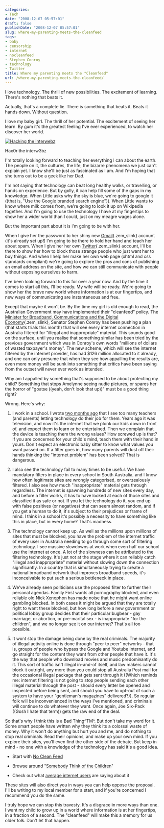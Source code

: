 ```yaml
---
categories:
- Tech
date: "2008-12-07 05:57:01"
draft: false
publishDate: "2008-12-07 05:57:01"
slug: where-my-parenting-meets-the-cleanfeed
tags:
- baby
- censorship
- internet
- nocleanfeed
- Stephen Conroy
- technology
- Twitter
title: Where my parenting meets the "Cleanfeed"
url: /where-my-parenting-meets-the-cleanfeed/
---
```

I love technology. The thrill of new possibilities. The excitement of
learning. There's nothing that beats it.

Actually, that's a complete lie. There is something that beats it. Beats
it hands down. Without question.

I love my baby girl. The thrill of her potential. The excitement of
seeing her learn. By gum it's the greatest feeling I've ever
experienced, to watch her discover her world.

[![Hacking the
interwebz](https://turbo.geekorium.com.au/wp-content/uploads/3060409361_812971765c.jpg)](http://www.flickr.com/photos/joshnunn/3060409361/ "Hacking the interwebz")

Hax0r the interw3bz

I'm totally looking forward to teaching her everything I can about the
earth. The people on it, the cultures, the life, the bizarre phenomena
we just can't explain yet. I know she'll be just as fascinated as I am.
And I'm hoping that she turns out to be a geek like her Dad.

I'm not saying that technology can beat long healthy walks, or
travelling, or hands on experience. But by golly, it can help fill some
of the gaps in my knowledge. When Little asks why the sky is blue, we're
going to google it ((that is, "Use the Google branded search engine")).
When Little wants to know where milk comes from, we're going to look it
up on Wikipedia together. And I'm going to use the technology I have at
my fingertips to show her a wider world than I could, just on my meagre
wages alone.

But the important part about it is I'm going to be with her.

When I give her the password to her shiny new
[Gmail](http://gmail.com "Gmail"){.zem_slink} account (it's already set
up!) I'm going to be there to hold her hand and teach her about spam.
When I give her her own
[Twitter](http://twitter.com "Twitter"){.zem_slink} account, I'll be
there to show her how to block those strange people who just want her to
buy things. And when I help her make her own web page (xhtml and css
standards compliant) we're going to explore the pros and cons of
publishing an email address on the site, and how we can still
communicate with people without exposing ourselves to harm.

I've been looking forward to this for over a year now. And by the time
it comes to start all this, I'll be ready. My wife will be ready. We're
going to show her the brave new world where information is at our
fingertips, and new ways of communicating are instantaneous and free.

Except that maybe it won't be. By the time my girl is old enough to
read, the Australian Government may have implemented their "cleanfeed"
policy. The [Minister for Broadband, Communications and the Digital
Economy](http://en.wikipedia.org/wiki/Minister_for_Broadband%2C_Communications_and_the_Digital_Economy_%28Australia%29 "Minister for Broadband, Communications and the Digital Economy (Australia)"){.zem_slink},
Senator Stephen Conroy has been pushing a plan (that starts trials this
month) that will see every internet connection in Australia filtered for
"illegal and inappropriate" material. This sounds good on the surface,
until you realise that something similar has been tried by the previous
government which was in Conroy's own words "millions of dollars of
wasted taxpayer's money". The new scheme, which will see the internet
filtered by the internet provider, has had \$126 million allocated to it
already, and one can only presume that when they see how appalling the
results are, even more money will be sunk into something that critics
have been saying from the outset will never ever work as intended.

Why am I appalled by something that's supposed to be about protecting my
child? Something that stops Amelynne seeing nudie pictures, or spares
her the horror of "goatse ((yeah, don't look that up))" must be a good
thing right?

Wrong. Here's why:

1.  I work in a school. I wrote [two months
    ago](http://nunnone.com/education/reliance/ "Reliance - a post on nunnone.com")
    that I see too many teachers (and parents) letting technology do
    their job for them. Years ago it was television, and now it's the
    internet that we plonk our kids down in front of, and expect them to
    learn or be entertained. Then we complain that the device is
    teaching them the wrong values? How screwed up is that? If you are
    concerned for your child's mind, teach them with their hand
    in yours. Don't expect an electronic baby sitter to know what values
    you want passed on. If a filter goes in, how many parents will dust
    off their hands thinking the "internet problem" has been solved?
    That is dangerous.

2.  I also see the technology fail to many times to be useful. We have
    mandatory filters in place in every school in South Australia, and I
    know how often legitimate sites are wrongly categorised, or
    overzealously filtered. I also see how much "inappropriate" material
    gets through regardless. The internet is spawning hundreds of new
    sites every day, and before a filter works, it has to have looked at
    each of those sites and classified it as safe or not. If you let the
    technology do it, you end up with false positives (or negatives)
    that can seem almost random, and if you get a human to do it, it's
    subject to their prejudices or frame of mind. I think in a school
    it's possibly a necessity to have something like this in place, but
    in every home? That's madness.

3.  The technology cannot keep up. As well as the millions upon millions
    of sites that must be blocked, you have the problem of the internet
    traffic of every user in Australia needing to go through some sort
    of filtering technology. I see massive slowdowns at work when even
    half our school use the internet at once. A lot of the slowness can
    be attributed to the filtering technology. It's just not at the
    stage where it can reliably catch "illegal and inappropriate"
    material without slowing down the connection significantly. In a
    country that is simultaneously trying to create a national broadband
    network that improves broadband speeds, it's inconceivable to put
    such a serious bottleneck in place.

4.  We've already seen politicians use the proposed filter to further
    their personal agendas. Family First wants all pornography blocked,
    and even reliable old Nick Xenophon has made noise that he might
    want online gambling blocked. In both cases it might be argued that
    they are totally right to want these blocked, but how long before a
    new government or political lobby group decides that their
    particular bugbear - gay marriage, or abortion, or pre-marital sex -
    is inappropriate "for the children", and we no longer see it on our
    internet? That's all too possible.

5.  It wont stop the damage being done by the real criminals. The
    majority of illegal activity online is done through "peer to peer"
    networks - that is, groups of people who bypass the Google and
    Youtube internet, and go straight for the content they want from
    other people that have it. It's the way that people who download
    movies and music predominantly do it. This sort of traffic isn't
    illegal in-and-of itself, and law makers cannot block it outright,
    any more than you could stop all Australia Post mail for the
    occasional illegal package that gets sent through it ((Which reminds
    me: internet filtering is not going to stop people sending each
    other illegal material through the post - should every letter be
    opened and inspected before being sent, and should you have to
    opt-out of such a system to have your "gentleman's
    magazines" delivered?)). So regular folk will be inconvenienced in
    the ways I've mentioned, and criminals will continue to do whatever
    they want. Once again, Joe Six-Pack ((Gosh I hate that term)) gets
    the raw end of the deal.

So that's why I think this is a Bad Thing^TM^. But don't take my word
for it. Some smart people have written why they think its a colossal
waste of money. Why it won't do anything but hurt you and me, and do
nothing to stop real criminals. Read their opinions, and make up your
own mind. If you explore their sites, you'll even find the other side of
the debate. But keep in mind - no one with a knowledge of the technology
has said it's a good idea.

-   Start with [No Clean
    Feed](http://nocleanfeed.com/ "link to the No Clean Feed website")

-   Browse around "[Somebody Think of the
    Children](http://www.somebodythinkofthechildren.com/ "link to the Somebody think of the children website")"

-   Check out what [average internet
    users](http://search.twitter.com/search?q=%23nocleanfeed "Search of Twitter for #nocleanfeed")
    are saying about it

These sites will also direct you in ways you can help oppose the
proposal. I'll be writing to my local member for a start, and if you're
concerned I recommend you do the same.

I truly hope we can stop this travesty. It's a disgrace in more ways
than one. I want my child to grow up in a world where information is at
her fingertips, in a fraction of a second. The "cleanfeed" will make
this a memory for us older folk. Don't let that happen.